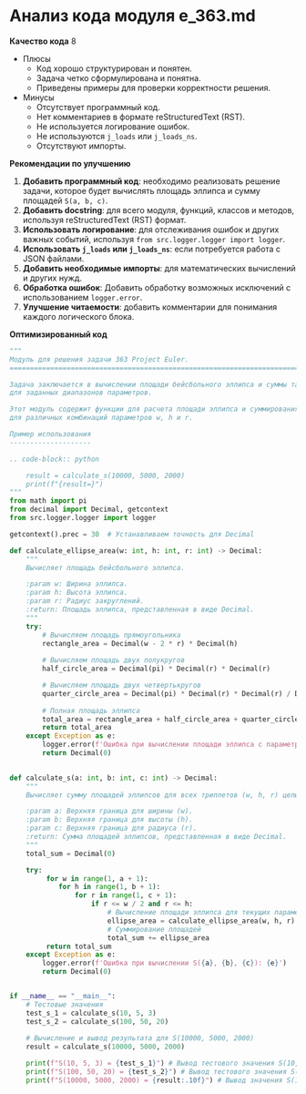 # Анализ кода модуля e_363.md

**Качество кода**
8
- Плюсы
    - Код хорошо структурирован и понятен.
    - Задача четко сформулирована и понятна.
    - Приведены примеры для проверки корректности решения.
- Минусы
    - Отсутствует программный код.
    - Нет комментариев в формате reStructuredText (RST).
    - Не используется логирование ошибок.
    - Не используются `j_loads` или `j_loads_ns`.
    - Отсутствуют импорты.

**Рекомендации по улучшению**

1.  **Добавить программный код**: необходимо реализовать решение задачи, которое будет вычислять площадь эллипса и сумму площадей `S(a, b, c)`.
2.  **Добавить docstring**: для всего модуля, функций, классов и методов, используя reStructuredText (RST) формат.
3.  **Использовать логирование**: для отслеживания ошибок и других важных событий, используя `from src.logger.logger import logger`.
4.  **Использовать `j_loads` или `j_loads_ns`**: если потребуется работа с JSON файлами.
5.  **Добавить необходимые импорты**: для математических вычислений и других нужд.
6.  **Обработка ошибок**:  Добавить обработку возможных исключений с использованием `logger.error`.
7.  **Улучшение читаемости**: добавить комментарии для понимания каждого логического блока.

**Оптимизированный код**

```python
"""
Модуль для решения задачи 363 Project Euler.
=========================================================================================

Задача заключается в вычислении площади бейсбольного эллипса и суммы таких площадей
для заданных диапазонов параметров.

Этот модуль содержит функции для расчета площади эллипса и суммирования площадей
для различных комбинаций параметров w, h и r.

Пример использования
--------------------

.. code-block:: python

    result = calculate_s(10000, 5000, 2000)
    print(f"{result=}")
"""
from math import pi
from decimal import Decimal, getcontext
from src.logger.logger import logger

getcontext().prec = 30  # Устанавливаем точность для Decimal

def calculate_ellipse_area(w: int, h: int, r: int) -> Decimal:
    """
    Вычисляет площадь бейсбольного эллипса.

    :param w: Ширина эллипса.
    :param h: Высота эллипса.
    :param r: Радиус закруглений.
    :return: Площадь эллипса, представленная в виде Decimal.
    """
    try:
        # Вычисляем площадь прямоугольника
        rectangle_area = Decimal(w - 2 * r) * Decimal(h)
        
        # Вычисляем площадь двух полукругов
        half_circle_area = Decimal(pi) * Decimal(r) * Decimal(r)

        # Вычисляем площадь двух четвертькругов
        quarter_circle_area = Decimal(pi) * Decimal(r) * Decimal(r) / Decimal(2)
        
        # Полная площадь эллипса
        total_area = rectangle_area + half_circle_area + quarter_circle_area
        return total_area
    except Exception as e:
        logger.error(f'Ошибка при вычислении площади эллипса с параметрами w={w}, h={h}, r={r}: {e}')
        return Decimal(0)
        

def calculate_s(a: int, b: int, c: int) -> Decimal:
    """
    Вычисляет сумму площадей эллипсов для всех триплетов (w, h, r) целых чисел в заданных диапазонах.

    :param a: Верхняя граница для ширины (w).
    :param b: Верхняя граница для высоты (h).
    :param c: Верхняя граница для радиуса (r).
    :return: Сумма площадей эллипсов, представленная в виде Decimal.
    """
    total_sum = Decimal(0)

    try:
         for w in range(1, a + 1):
            for h in range(1, b + 1):
                for r in range(1, c + 1):
                    if r <= w / 2 and r <= h:
                        # Вычисление площади эллипса для текущих параметров
                        ellipse_area = calculate_ellipse_area(w, h, r)
                        # Суммирование площадей
                        total_sum += ellipse_area
         return total_sum
    except Exception as e:
        logger.error(f'Ошибка при вычислении S({a}, {b}, {c}): {e}')
        return Decimal(0)


if __name__ == "__main__":
    # Тестовые значения
    test_s_1 = calculate_s(10, 5, 3)
    test_s_2 = calculate_s(100, 50, 20)
    
    # Вычисление и вывод результата для S(10000, 5000, 2000)
    result = calculate_s(10000, 5000, 2000)

    print(f"S(10, 5, 3) = {test_s_1}") # Вывод тестового значения S(10, 5, 3)
    print(f"S(100, 50, 20) = {test_s_2}") # Вывод тестового значения S(100, 50, 20)
    print(f"S(10000, 5000, 2000) = {result:.10f}") # Вывод значения S(10000, 5000, 2000) с 10 знаками после запятой
```